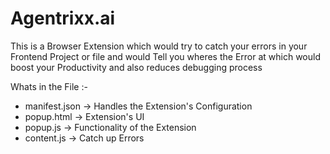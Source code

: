 # Agentrixx.ai

This is a Browser Extension which would try to catch your errors in your Frontend Project or file and would Tell you wheres the Error at which would boost your Productivity and also reduces debugging process

Whats in the File :- 
- manifest.json -> Handles the Extension's Configuration
- popup.html -> Extension's UI
- popup.js -> Functionality of the Extension
- content.js -> Catch up Errors 

